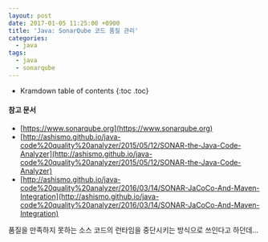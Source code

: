 ```yaml
---
layout: post
date: 2017-01-05 11:25:00 +0900
title: 'Java: SonarQube 코드 품질 관리'
categories:
  - java
tags:
  - java
  - sonarqube
---
```


* Kramdown table of contents
{:toc .toc}

#### 참고 문서

- [https://www.sonarqube.org](https://www.sonarqube.org)
- [http://ashismo.github.io/java-code%20quality%20analyzer/2015/05/12/SONAR-the-Java-Code-Analyzer](http://ashismo.github.io/java-code%20quality%20analyzer/2015/05/12/SONAR-the-Java-Code-Analyzer)
- [http://ashismo.github.io/java-code%20quality%20analyzer/2016/03/14/SONAR-JaCoCo-And-Maven-Integration](http://ashismo.github.io/java-code%20quality%20analyzer/2016/03/14/SONAR-JaCoCo-And-Maven-Integration)

품질을 만족하지 못하는 소스 코드의 런타임을 중단시키는 방식으로 쓰인다고 하던데...
